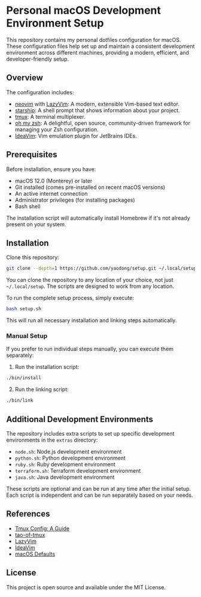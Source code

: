 # Personal macOS Development Environment Setup

This repository contains my personal dotfiles configuration for macOS. These configuration files help set up and maintain a consistent development environment across different machines, providing a modern, efficient, and developer-friendly setup.

## Overview

The configuration includes:
- [neovim](https://neovim.io/) with [LazyVim](https://github.com/LazyVim/LazyVim): A modern, extensible Vim-based text editor.
- [starship](https://github.com/starship/starship): A shell prompt that shows information about your project.
- [tmux](https://github.com/tmux/tmux): A terminal multiplexer.
- [oh my zsh](https://ohmyz.sh/): A delightful, open source, community-driven framework for managing your Zsh configuration.
- [IdeaVim](https://github.com/JetBrains/ideavim): Vim emulation plugin for JetBrains IDEs.

## Prerequisites

Before installation, ensure you have:
- macOS 12.0 (Monterey) or later
- Git installed (comes pre-installed on recent macOS versions)
- An active internet connection
- Administrator privileges (for installing packages)
- Bash shell

The installation script will automatically install Homebrew if it's not already present on your system.

## Installation

Clone this repository:

```bash
git clone --depth=1 https://github.com/yaodong/setup.git ~/.local/setup
```

You can clone the repository to any location of your choice, not just `~/.local/setup`. The scripts are designed to work from any location.

To run the complete setup process, simply execute:

```bash
bash setup.sh
```

This will run all necessary installation and linking steps automatically.

### Manual Setup

If you prefer to run individual steps manually, you can execute them separately:

1. Run the installation script:
```bash
./bin/install
```

2. Run the linking script:
```bash
./bin/link
```

## Additional Development Environments

The repository includes extra scripts to set up specific development environments in the `extras` directory:

- `node.sh`: Node.js development environment
- `python.sh`: Python development environment
- `ruby.sh`: Ruby development environment
- `terraform.sh`: Terraform development environment
- `java.sh`: Java development environment

These scripts are optional and can be run at any time after the initial setup. Each script is independent and can be run separately based on your needs.

## References

- [Tmux Config: A Guide](https://builtin.com/articles/tmux-config)
- [tao-of-tmux](https://tao-of-tmux.readthedocs.io/)
- [LazyVim](https://github.com/LazyVim/LazyVim/)
- [IdeaVim](https://github.com/JetBrains/ideavim)
- [macOS Defaults](https://macos-defaults.com/)

## License

This project is open source and available under the MIT License.
